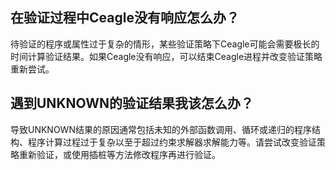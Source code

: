 ## 在验证过程中Ceagle没有响应怎么办？
待验证的程序或属性过于复杂的情形，某些验证策略下Ceagle可能会需要极长的时间计算验证结果。如果Ceagle没有响应，可以结束Ceagle进程并改变验证策略重新尝试。

## 遇到UNKNOWN的验证结果我该怎么办？
导致UNKNOWN结果的原因通常包括未知的外部函数调用、循环或递归的程序结构、程序计算过程过于复杂以至于超过约束求解器求解能力等。请尝试改变验证策略重新验证，或使用插桩等方法修改程序再进行验证。